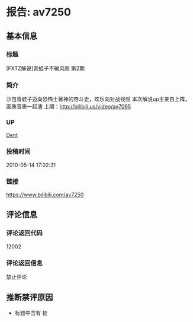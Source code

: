 # &#25253;&#21578;: av7250

## &#22522;&#26412;&#20449;&#24687;
### &#26631;&#39064;
[FXTZ&#35299;&#35828;]&#38738;&#34521;&#23376;&#19981;&#36755;&#39118;&#38632; &#31532;2&#26399;  
### &#31616;&#20171;
&#27801;&#21253;&#38738;&#34521;&#23376;&#36808;&#21521;&#24656;&#24598;&#22303;&#33879;&#31070;&#30340;&#22859;&#26007;&#21490;&#65292;&#27426;&#20048;&#21521;&#23545;&#25112;&#35270;&#39057; &#26412;&#27425;&#35299;&#35828;up&#20027;&#20146;&#33258;&#19978;&#38453;&#65292;&#30011;&#36136;&#38899;&#36136;&#19968;&#36215;&#28195; &#19978;&#26399;&#65306;http://bilibili.us/video/av7095  
### UP
[Dent](https://space.bilibili.com/26653)  
### &#25237;&#31295;&#26102;&#38388;
2010-05-14 17:02:31  
### &#38142;&#25509;
https://www.bilibili.com/av7250  

## &#35780;&#35770;&#20449;&#24687;
### &#35780;&#35770;&#36820;&#22238;&#20195;&#30721;
12002  
### &#35780;&#35770;&#36820;&#22238;&#20449;&#24687;
&#31105;&#27490;&#35780;&#35770;  

## &#25512;&#26029;&#31105;&#35780;&#21407;&#22240;
- &#26631;&#39064;&#20013;&#21547;&#26377; &#34521;  

